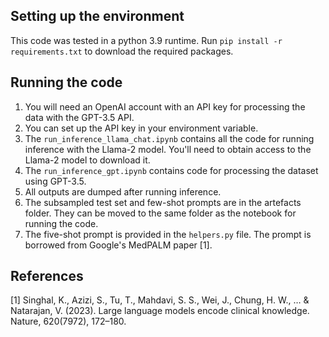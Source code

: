 ## Setting up the environment

This code was tested in a python 3.9 runtime. 
Run ```pip install -r requirements.txt``` to download the required packages.

## Running the code

1. You will need an OpenAI account with an API key for processing the data with the GPT-3.5 API.
2. You can set up the API key in your environment variable.
3. The ```run_inference_llama_chat.ipynb``` contains all the code for running inference with the Llama-2 model. You'll need to obtain access to the Llama-2 model to download it.
4. The ```run_inference_gpt.ipynb``` contains code for processing the dataset using GPT-3.5.
5. All outputs are dumped after running inference.
6. The subsampled test set and few-shot prompts are in the artefacts folder. They can be moved to the same folder as the notebook for running the code.
7. The five-shot prompt is provided in the ``helpers.py`` file. The prompt is borrowed from Google's MedPALM paper [1].

## References
[1] Singhal, K., Azizi, S., Tu, T., Mahdavi, S. S., Wei, J., Chung, H. W., … & Natarajan, V. (2023). Large language models encode clinical knowledge. Nature, 620(7972), 172–180.
